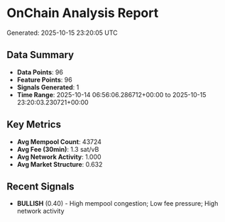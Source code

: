 # OnChain Analysis Report
Generated: 2025-10-15 23:20:05 UTC

## Data Summary
- **Data Points**: 96
- **Feature Points**: 96
- **Signals Generated**: 1
- **Time Range**: 2025-10-14 06:56:06.286712+00:00 to 2025-10-15 23:20:03.230721+00:00

## Key Metrics
- **Avg Mempool Count**: 43724
- **Avg Fee (30min)**: 1.3 sat/vB
- **Avg Network Activity**: 1.000
- **Avg Market Structure**: 0.632

## Recent Signals
- **BULLISH** (0.40) - High mempool congestion; Low fee pressure; High network activity
